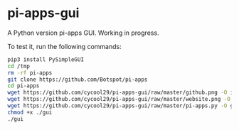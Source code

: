# pi-apps-gui

A Python version pi-apps GUI. Working in progress.


To test it, run the following commands:
```bash
pip3 install PySimpleGUI
cd /tmp
rm -rf pi-apps
git clone https://github.com/Botspot/pi-apps
cd pi-apps
wget https://github.com/cycool29/pi-apps-gui/raw/master/github.png -O icons/github.png
wget https://github.com/cycool29/pi-apps-gui/raw/master/website.png -O icons/website.png
wget https://github.com/cycool29/pi-apps-gui/raw/master/pi-apps.py -O gui
chmod +x ./gui
./gui
```
